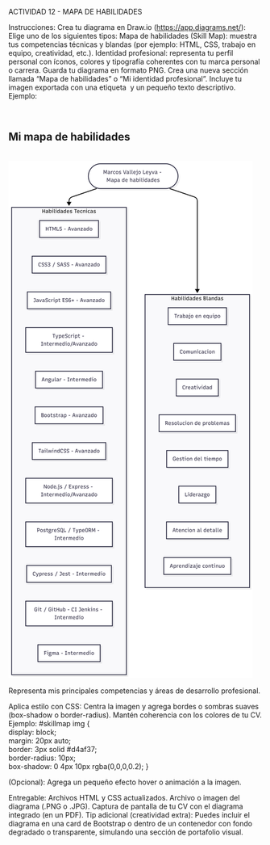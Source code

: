 ACTIVIDAD 12 - MAPA DE HABILIDADES

Instrucciones:
Crea tu diagrama en Draw.io (https://app.diagrams.net/):
Elige uno de los siguientes tipos:
Mapa de habilidades (Skill Map): muestra tus competencias técnicas y blandas (por ejemplo: HTML, CSS, trabajo en equipo, creatividad, etc.).
Identidad profesional: representa tu perfil personal con íconos, colores y tipografía coherentes con tu marca personal o carrera.
Guarda tu diagrama en formato PNG.
Crea una nueva sección llamada “Mapa de habilidades” o “Mi identidad profesional”.
Incluye tu imagen exportada con una etiqueta <img> y un pequeño texto descriptivo.
Ejemplo:
      <section id="skillmap">   
        <h2>Mi mapa de habilidades</h2>          
        <img src="img/skillmap.png" alt="Mapa de habilidades">   
        <p>Representa mis principales competencias y áreas de desarrollo profesional.</p> 
     </section>

Aplica estilo con CSS:
Centra la imagen y agrega bordes o sombras suaves (box-shadow o border-radius).
Mantén coherencia con los colores de tu CV.
Ejemplo:
    #skillmap img {   
       display: block;   
       margin: 20px auto;   
       border: 3px solid #d4af37;   
       border-radius: 10px;   
       box-shadow: 0 4px 10px rgba(0,0,0,0.2); 
    }

(Opcional): Agrega un pequeño efecto hover o animación a la imagen.

Entregable:
Archivos HTML y CSS actualizados.
Archivo o imagen del diagrama (.PNG o .JPG).
Captura de pantalla de tu CV con el diagrama integrado (en un PDF).
Tip adicional (creatividad extra):
Puedes incluir el diagrama en una card de Bootstrap o dentro de un contenedor con fondo degradado o transparente, simulando una sección de portafolio visual.
